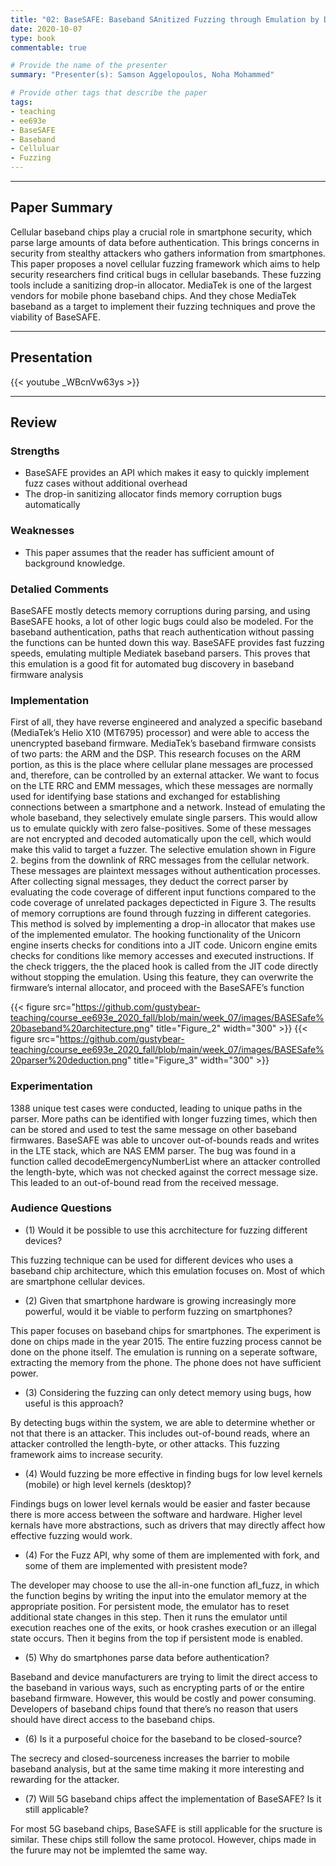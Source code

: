 ```yaml
---
title: "02: BaseSAFE: Baseband SAnitized Fuzzing through Emulation by Dominik Maier, Lukas Seidel, Shinjo Park"
date: 2020-10-07
type: book
commentable: true

# Provide the name of the presenter
summary: "Presenter(s): Samson Aggelopoulos, Noha Mohammed"

# Provide other tags that describe the paper
tags:
- teaching
- ee693e
- BaseSAFE
- Baseband
- Celluluar
- Fuzzing
---
```


***
## Paper Summary
Cellular baseband chips play a crucial role in  smartphone security, which parse large amounts of data before authentication. This brings concerns in security from stealthy attackers who gathers information from smartphones. This paper proposes a novel cellular fuzzing framework which aims to help security researchers find
critical bugs in cellular basebands. These fuzzing tools include a sanitizing drop-in allocator. MediaTek is one of the largest vendors for mobile phone baseband chips. And they chose MediaTek baseband as a target to implement their fuzzing techniques and prove the viability of BaseSAFE.
***

## Presentation
{{< youtube _WBcnVw63ys >}}

***

## Review
### Strengths
- BaseSAFE provides an API which makes it easy to quickly implement fuzz cases without additional overhead
- The drop-in sanitizing allocator finds memory corruption bugs automatically

### Weaknesses
- This paper assumes that the reader has sufficient amount of background knowledge.   

### Detalied Comments
BaseSAFE mostly detects memory corruptions during parsing, and using BaseSAFE hooks, a lot of other logic bugs could also be modeled. For the baseband authentication, paths that reach authentication without passing the functions can be hunted down this way. BaseSAFE provides fast fuzzing speeds, emulating multiple Mediatek baseband parsers. This proves that this emulation is a good fit for automated bug discovery in baseband firmware analysis


### Implementation

First of all, they have reverse engineered and analyzed a specific baseband (MediaTek’s Helio X10 (MT6795) processor) and were able to access the unencrypted baseband firmware. MediaTek’s baseband firmware consists of two parts: the ARM and the DSP. This research focuses on the ARM portion, as this is the place where cellular plane messages are processed and, therefore, can be controlled by an external attacker. We want to focus on the LTE RRC and EMM messages, which these messages are normally used for identifying base stations and exchanged for establishing connections between a smartphone and a network. Instead of emulating the whole baseband, they selectively emulate single parsers. This would allow us to emulate quickly with zero false-positives. Some of these messages are not encrypted and decoded automatically upon the cell, which would make this valid to target a fuzzer. The selective emulation shown in Figure 2. begins from the downlink of RRC messages from the cellular network. These messages are plaintext messages without authentication processes. After collecting signal messages, they deduct the correct parser by evaluating the code coverage of different input functions compared to the code coverage of unrelated packages depecticted in Figure 3. The results of memory corruptions are found through fuzzing in different categories. This method is solved by implementing a drop-in allocator that makes use of the implemented emulator. The hooking functionality of the Unicorn engine inserts checks for conditions into a JIT code. Unicorn engine emits checks for conditions like memory accesses and executed instructions. If the check triggers, the the placed hook is called from the JIT code directly without stopping the emulation. Using this feature, they can overwrite the firmware’s internal allocator, and proceed with the BaseSAFE’s function

{{< figure src="https://github.com/gustybear-teaching/course_ee693e_2020_fall/blob/main/week_07/images/BASESafe%20baseband%20architecture.png" title="Figure_2" width="300" >}}
{{< figure src="https://github.com/gustybear-teaching/course_ee693e_2020_fall/blob/main/week_07/images/BASESafe%20parser%20deduction.png" title="Figure_3" width="300" >}}

### Experimentation
1388 unique test cases were conducted, leading to unique paths in the parser. More paths can be identified with longer fuzzing times, which then can be stored and used to test the same message on other baseband firmwares. BaseSAFE was able to uncover out-of-bounds reads and writes in the LTE stack, which are NAS EMM parser. The bug was found in a function called decodeEmergencyNumberList where an attacker controlled the length-byte, which was not checked against the correct message size. This leaded to an out-of-bound read from the received message.

### Audience Questions

- (1) Would it be possible to use this acrchitecture for fuzzing different devices?

This fuzzing technique can be used for different devices who uses a baseband chip architecture, which this emulation focuses on. Most of which are smartphone cellular devices.

- (2) Given that smartphone hardware is growing increasingly more powerful, would it be viable to perform fuzzing on smartphones?

This paper focuses on baseband chips for smartphones. The experiment is done on chips made in the year 2015. The entire fuzzing process cannot be done on the phone itself. The emulation is running on a seperate software, extracting the memory from the phone. The phone does not have sufficient power.

- (3) Considering the fuzzing can only detect memory using bugs, how useful is this approach?

By detecting bugs within the system, we are able to determine whether or not that there is an attacker. This includes out-of-bound reads, where an attacker controlled the length-byte, or other attacks. This fuzzing framework aims to increase security.

- (4) Would fuzzing be more effective in finding bugs for low level kernels (mobile) or high level kernels (desktop)?

Findings bugs on lower level kernals would be easier and faster because there is more access between the software and hardware. Higher level kernals have more abstractions, such as drivers that may directly affect how effective fuzzing would work.

- (4) For the Fuzz API, why some of them are implemented with fork, and some of them are implemented with presistent mode?

The developer may choose to use the all-in-one function afl_fuzz, in which the function begins by writing the input into the emulator memory at the appropriate position. For persistent mode, the emulator has to reset additional state changes in this step. Then it runs the emulator until execution reaches one of the exits,
or hook crashes execution or an illegal state occurs. Then it begins from the top if persistent mode is enabled.

- (5) Why do smartphones parse data before authentication?

Baseband and device manufacturers are trying to limit the direct access to the baseband in various ways, such as encrypting parts of or the entire baseband firmware. However, this would be costly and power consuming. Developers of baseband chips found that there’s no reason that users should have direct access to the baseband chips.

- (6) Is it a purposeful choice for the baseband to be closed-source?

The secrecy and closed-sourceness increases the barrier to mobile baseband analysis, but at the same time making it more interesting and rewarding for the attacker.

- (7) Will 5G baseband chips affect the implementation of BaseSAFE? Is it still applicable?

For most 5G baseband chips, BaseSAFE is still applicable for the sructure is similar. These chips still follow the same protocol.  However, chips made in the furure may not be implemted the same way.
